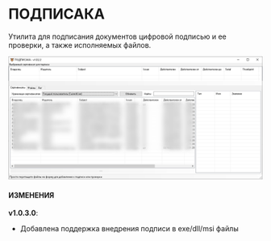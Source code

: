 # ПОДПИСАКА

Утилита для подписания документов цифровой подписью и ее проверки, а также исполняемых файлов.

![podpisaka.png](podpisaka.png)

#### ИЗМЕНЕНИЯ ####
**v1.0.3.0**:
- Добавлена поддержка внедрения подписи в exe/dll/msi файлы
